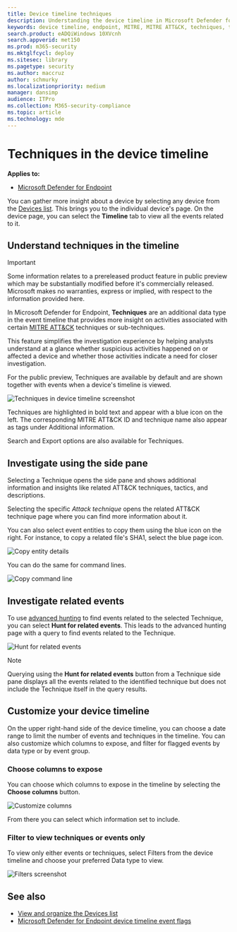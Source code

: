 ```yaml
---
title: Device timeline techniques
description: Understanding the device timeline in Microsoft Defender for Endpoint
keywords: device timeline, endpoint, MITRE, MITRE ATT&CK, techniques, tactics
search.product: eADQiWindows 10XVcnh
search.appverid: met150
ms.prod: m365-security
ms.mktglfcycl: deploy
ms.sitesec: library
ms.pagetype: security
ms.author: maccruz
author: schmurky
ms.localizationpriority: medium
manager: dansimp
audience: ITPro
ms.collection: M365-security-compliance
ms.topic: article
ms.technology: mde
---
```


# Techniques in the device timeline


**Applies to:**
- [Microsoft Defender for Endpoint](https://go.microsoft.com/fwlink/p/?linkid=2146631)


You can gather more insight about a device by selecting any device from the [Devices list](machines-view-overview.md). This brings you to the individual device's page. On the device page, you can select the **Timeline** tab to view all the events related to it.

## Understand techniques in the timeline

>[!IMPORTANT]
>Some information relates to a prereleased product feature in public preview which may be substantially modified before it's commercially released. Microsoft makes no warranties, express or implied, with respect to the information provided here.

In Microsoft Defender for Endpoint, **Techniques** are an additional data type in the event timeline that provides more insight on activities associated with certain [MITRE ATT&CK](https://attack.mitre.org/) techniques or sub-techniques. 

This feature simplifies the investigation experience by helping analysts understand at a glance whether suspicious activities happened on or affected a device and whether those activities indicate a need for closer investigation.

For the public preview, Techniques are available by default and are shown together with events when a device's timeline is viewed. 

![Techniques in device timeline screenshot](images/device-timeline-with-techniques.png)

Techniques are highlighted in bold text and appear with a blue icon on the left. The corresponding MITRE ATT&CK ID and technique name also appear as tags under Additional information. 

Search and Export options are also available for Techniques.

## Investigate using the side pane

Selecting a Technique opens the side pane and shows additional information and insights like related ATT&CK techniques, tactics, and descriptions. 

Selecting the specific *Attack technique* opens the related ATT&CK technique page where you can find more information about it.

You can also select event entities to copy them using the blue icon on the right. For instance, to copy a related file's SHA1, select the blue page icon.

![Copy entity details](images/techniques-side-pane-clickable.png)

You can do the same for command lines.

![Copy command line](images/techniques-side-pane-command.png)


## Investigate related events

To use [advanced hunting](advanced-hunting-overview.md) to find events related to the selected Technique, you can select **Hunt for related events**. This leads to the advanced hunting page with a query to find events related to the Technique.

![Hunt for related events](images/techniques-hunt-for-related-events.png)

>[!NOTE]
>Querying using the **Hunt for related events** button from a Technique side pane displays all the events related to the identified technique but does not include the Technique itself in the query results.


## Customize your device timeline

On the upper right-hand side of the device timeline, you can choose a date range to limit the number of events and techniques in the timeline. You can also customize which columns to expose, and filter for flagged events by data type or by event group.

### Choose columns to expose
You can choose which columns to expose in the timeline by selecting the **Choose columns** button.

![Customize columns](images/filter-customize-columns.png)

From there you can select which information set to include.

### Filter to view techniques or events only

To view only either events or techniques, select Filters from the device timeline and choose your preferred Data type to view.

![Filters screenshot](images/device-timeline-filters.png)



## See also
- [View and organize the Devices list](machines-view-overview.md)
- [Microsoft Defender for Endpoint device timeline event flags](device-timeline-event-flag.md) 


 
